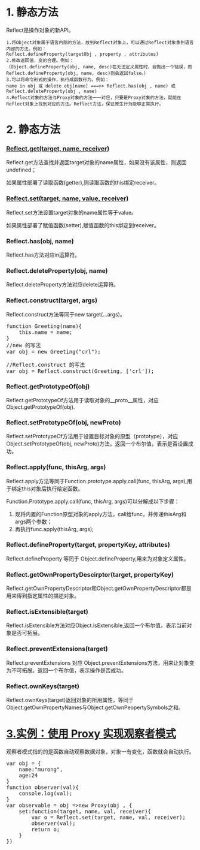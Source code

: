 # 1. 静态方法 #
Reflect是操作对象的新API。

	1.将Object对象属于语言内部的方法，放到Reflect对象上，可以通过Reflect对象拿到语言内部的方法。例如：
	Reflect.defineProperty(targetObj , property , attributes)
	2.修改返回值，变的合理。例如：
	（Object.defineProperty(obj, name, desc)在无法定义属性时，会抛出一个错误，而Reflect.defineProperty(obj, name, desc)则会返回false。）
	3.可以将命令形式的操作，执行成函数行为。例如：
	name in obj 或 delete obj[name] ===>> Reflect.has(obj , name) 或 Reflect.deleteProperty(obj , name)
	4.Reflect对象的方法与Proxy对象的方法一一对应，只要是Proxy对象的方法，就能在Reflect对象上找到对应的方法。Reflect方法，保证原生行为能够正常执行。
# 2. 静态方法 #
### [Reflect.get(target, name, receiver)](http://es6.ruanyifeng.com/#docs/reflect#Reflect-gettarget-name-receiver) ###
Reflect.get方法查找并返回target对象的name属性，如果没有该属性，则返回undefined；

如果属性部署了读取函数(getter),则读取函数的this绑定receiver。
### [Reflect.set(target, name, value, receiver)](http://es6.ruanyifeng.com/#docs/reflect#Reflect-settarget-name-value-receiver) ###
Reflect.set方法设置target对象的name属性等于value。

如果属性部署了赋值函数(setter),赋值函数的this绑定到receiver。
### Reflect.has(obj, name) ###
Reflect.has方法对应in运算符。
### Reflect.deleteProperty(obj, name) ###
Reflect.deleteProperty方法对应delete运算符。
### Reflect.construct(target, args) ###
Reflect.construct方法等同于new target(...args)。
<pre>
function Greeting(name){
	this.name = name;
}
//new 的写法
var obj = new Greeting("crl");

//Reflect.construct 的写法
var obj = Reflect.construct(Greeting, ['crl']);
</pre>
### Reflect.getPrototypeOf(obj) ###
Reflect.getPrototypeOf方法用于读取对象的__proto__属性，对应Object.getPrototypeOf(obj).
### Reflect.setPrototypeOf(obj, newProto) ###
Reflect.setPrototypeOf方法用于设置目标对象的原型（prototype），对应Object.setPrototypeOf(obj, newProto)方法。返回一个布尔值，表示是否设置成功。
### Reflect.apply(func, thisArg, args) ###
Reflect.apply方法等同于Function.prototype.apply.call(func, thisArg, args),用于绑定this对象后执行给定函数。

Function.Prototype.apply.call(func, thisArg, args)可以分解成以下步骤：

1. 现将内置的Function原型对象的apply方法，call给func，并传递thisArg和args两个参数；
2. 再执行func.apply(thisArg, args);
### Reflect.defineProperty(target, propertyKey, attributes) ###
Reflect.defineProperty 等同于 Object.defineProperty,用来为对象定义属性。
### Reflect.getOwnPropertyDescirptor(target, propertyKey) ###
Reflect.getOwnPropertyDescriptor和Object.getOwnPropertyDescriptor都是用来得到指定属性的描述对象。
### Reflect.isExtensible(target) ###
Reflect.isExtensible方法对应Object.isExtensible,返回一个布尔值，表示当前对象是否可拓展。
### Reflect.preventExtensions(target) ###
Reflect.preventExtensions 对应 Object.preventExtensions方法，用来让对象变为不可拓展。返回一个布尔值，表示操作是否成功。
### Reflect.ownKeys(target) ###
Reflect.ownKeys(target)返回对象的所用属性，等同于Object.getOwnPropertyNames与Object.getOwnPeopertySymbols之和。
# [3.实例：使用 Proxy 实现观察者模式](http://es6.ruanyifeng.com/#docs/reflect#实例：使用-Proxy-实现观察者模式) #
观察者模式指的的是函数自动观察数据对象，对象一有变化，函数就会自动执行。
<pre>
var obj = {
	name:"murong",
	age:24
}
function observer(val){
	console.log(val);
}
var observable = obj =>new Proxy(obj , {
	set:function(target, name, val, receiver){
		var o = Reflect.set(target, name, val, receiver);
		observer(val);
		return o;
	}
})
</pre>
